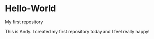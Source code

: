 # Hello-World
My first repository

This is Andy.
I created my first repository today and I feel really happy!
